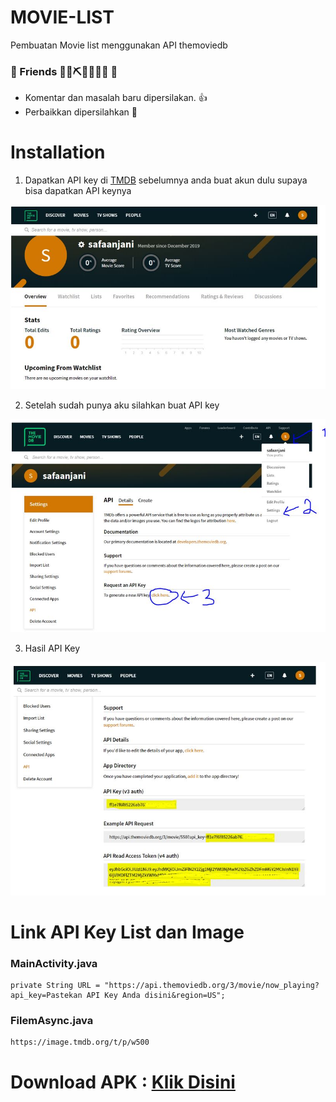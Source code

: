 # MOVIE-LIST
Pembuatan Movie list menggunakan API themoviedb

### 🚧 Friends 👷‍♀️⛏👷🔧️👷🔧 🚧
- Komentar dan masalah baru dipersilakan. 👍
- Perbaikkan dipersilahkan 🛑

# Installation
1. Dapatkan API key di [TMDB](https://themoviedb.org) sebelumnya anda buat akun dulu supaya bisa dapatkan API keynya
<img src="https://github.com/safa911/MOVIE-LIST/blob/master/img/1.JPG" width="700">

2. Setelah sudah punya aku silahkan buat API key
<img src="https://github.com/safa911/MOVIE-LIST/blob/master/img/2.JPG" width="700">

3. Hasil API Key 
<img src="https://github.com/safa911/MOVIE-LIST/blob/master/img/3.JPG" width="700">

# Link API Key List dan Image
### MainActivity.java
```
private String URL = "https://api.themoviedb.org/3/movie/now_playing?api_key=Pastekan API Key Anda disini&region=US";
```
### FilemAsync.java
```
https://image.tmdb.org/t/p/w500
```

# Download APK : [Klik Disini](https://github.com/safa911/MOVIE-LIST/blob/master/app/apk/app-debug.apk)
